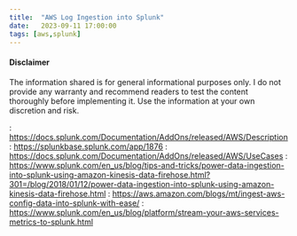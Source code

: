 ```yaml
---
title:  "AWS Log Ingestion into Splunk"
date:   2023-09-11 17:00:00
tags: [aws,splunk]
---
```



#### Disclaimer

The information shared is for general informational purposes only. I do not provide any warranty and recommend readers to test the content thoroughly before implementing it. Use the information at your own discretion and risk. 

[aws-data-manager]: https://www.splunk.com/en_us/blog/partners/automating-aws-data-ingestion-into-splunk.html
: https://docs.splunk.com/Documentation/AddOns/released/AWS/Description
: https://splunkbase.splunk.com/app/1876
: https://docs.splunk.com/Documentation/AddOns/released/AWS/UseCases
: https://www.splunk.com/en_us/blog/tips-and-tricks/power-data-ingestion-into-splunk-using-amazon-kinesis-data-firehose.html?301=/blog/2018/01/12/power-data-ingestion-into-splunk-using-amazon-kinesis-data-firehose.html
: https://aws.amazon.com/blogs/mt/ingest-aws-config-data-into-splunk-with-ease/
: https://www.splunk.com/en_us/blog/platform/stream-your-aws-services-metrics-to-splunk.html
